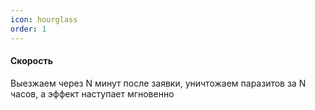 ```yaml
---
icon: hourglass
order: 1
---
```

#### Скорость
Выезжаем через N минут после заявки, уничтожаем паразитов за N часов, а эффект наступает мгновенно

